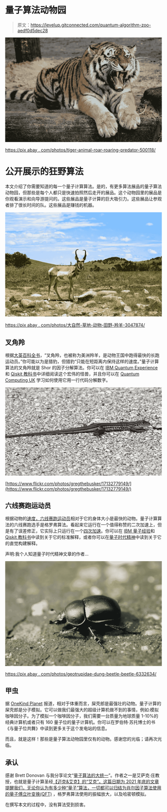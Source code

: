 # 量子算法动物园

> 原文：<https://levelup.gitconnected.com/quantum-algorithm-zoo-aedf0d5dec28>

![](img/2f2159a3bb330eae68d911416fc009cf.png)

[https://pix abay . com/photos/tiger-animal-roar-roaring-predator-500118/](https://pixabay.com/photos/tiger-animal-roar-roaring-predator-500118/)

# 公开展示的狂野算法

本文介绍了你需要知道的每一个量子计算算法。是的，有更多算法展品的量子算法动物园，但那些是每个人都只是快速拍照然后走开的展品。这个动物园里的展品是你观看演示和向导游提问的。这些展品是量子计算的巨大吸引力。这些展品让参观者排了很长时间的队。这些展品是赚钱的机器。

![](img/632028c92538fbe4eff001c8280bb71a.png)

[https://pix abay . com/photos/大自然-草地-动物-田野-羚羊-3047874/](https://pixabay.com/photos/nature-grass-animal-field-antelope-3047874/)

## 叉角羚

根据[大英百科全书](https://www.britannica.com/list/the-fastest-animals-on-earth)，“叉角羚，也被称为美洲羚羊，是动物王国中跑得最快的长跑运动员。”你可能以为是猎豹，但猎豹“只能在短距离内保持这样的速度。”量子计算算法的叉角羚就是 Shor 的因子分解算法。你可以在 [IBM Quantum Experience](https://quantum-computing.ibm.com/composer/docs/iqx/guide/shors-algorithm) 和 [Qiskit 教科书](https://qiskit.org/textbook/ch-algorithms/shor.html)中详细阅读这个宏伟的怪兽，并且你可以在 [Quantum Computing UK](https://quantumcomputinguk.org/tutorials/shors-algorithm-with-code) 学习如何使用它用一行代码分解数字。

![](img/dab1152c3c89b271d1a6c59731289516.png)

[https://www.flickr.com/photos/gregthebusker/17132779149/](https://www.flickr.com/photos/gregthebusker/17132779149/)

## 六线赛跑运动员

根据动物的[速度，](https://www.speedofanimals.com/)[六线赛跑运动员](https://www.speedofanimals.com/animals/six_lined_race_runner)相对于它的身体大小是最快的动物。量子计算算法的六线赛跑选手是格罗弗算法。看起来它运行在一个值得称赞的二次加速上，但是有了误差修正，它实际上只运行在一个[四次加速](https://journals.aps.org/prxquantum/pdf/10.1103/PRXQuantum.2.010103)。你可以在 [IBM 量子经验](https://quantum-computing.ibm.com/lab/docs/iqx/guide/grovers-algorithm)和 [Qiskit 教科书](https://qiskit.org/textbook/ch-algorithms/grover.html)中读到关于它的标准解释，或者你可以在[量子时代精神](https://quantumzeitgeist.com/grovers-algorithm-an-intuitive-look/)中读到关于它的直觉构建解释。

声明:我个人知道量子时代精神文章的作者…

![](img/f948818318396f805a77a1b129e7d937.png)

[https://pix abay . com/photos/geotrupidae-dung-beetle-beetle-6332634/](https://pixabay.com/photos/geotrupidae-dung-beetle-beetle-6332634/)

## 甲虫

据 [OneKind Planet](https://onekindplanet.org/top-10/top-10-list-of-the-worlds-strongest-animals/) 报道，相对于体重而言，屎壳郎是最强壮的动物。量子计算的屎壳郎是分子模拟。它可以做我们最强大的超级计算机做不到的事情，例如:模拟咖啡因分子。为了模拟一个咖啡因分子，我们需要一台质量为地球质量 1-10%的经典计算机或者只有 160 量子位的量子计算机。你可以在罗伯特·苏托博士的书《与量子位共舞》中读到更多关于这个发电站的信息。

而且，就是这样！那些是量子算法动物园里仅有的动物。感谢您的光临；请再次光临。

## 承认

感谢 Brett Donovan 与我分享论文“[量子算法的大统一](https://journals.aps.org/prxquantum/pdf/10.1103/PRXQuantum.2.040203)”。作者之一是艾萨克·庄教授，也就是量子计算圣经[【迈克&艾克】的“艾克”。这篇日期为 2021 年底的文章提醒我们，无论你认为有多少种“量子”算法，一切都可以归结为肖尔因子算法使用的](https://www.anrdoezrs.net/click-100273893-13599892?url=https%3A%2F%2Fwww.booksamillion.com%2Fp%2FQuantum-Computation-Information%2FMichael-A-Nielsen%2F9781107002173&cjsku=9781107002173)[量子傅立叶变换(QFT)](https://qiskit.org/textbook/ch-algorithms/quantum-fourier-transform.html) ，格罗弗算法使用的振幅放大，以及哈密顿模拟。

在撰写本文的过程中，没有算法受到损害。